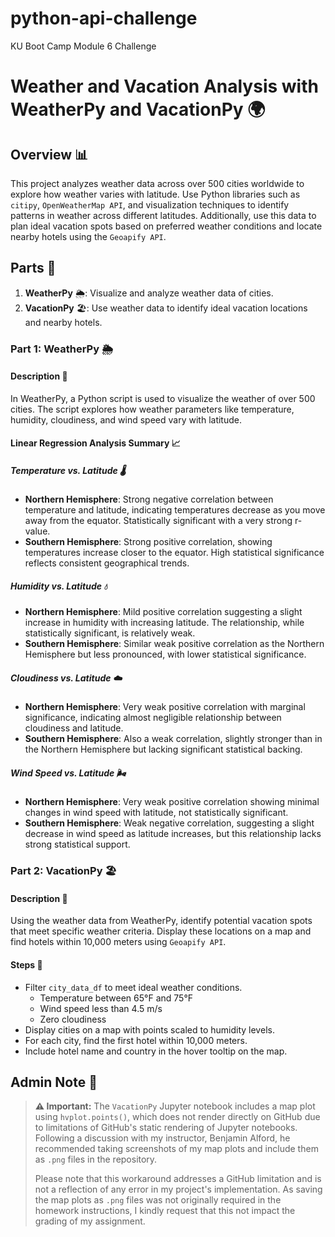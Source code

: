 # python-api-challenge
KU Boot Camp Module 6 Challenge

# Weather and Vacation Analysis with WeatherPy and VacationPy 🌍

## Overview 📊

This project analyzes weather data across over 500 cities worldwide to explore how weather varies with latitude. Use Python libraries such as `citipy`, `OpenWeatherMap API`, and visualization techniques to identify patterns in weather across different latitudes. Additionally, use this data to plan ideal vacation spots based on preferred weather conditions and locate nearby hotels using the `Geoapify API`.

## Parts 📝

1. **WeatherPy** 🌦️: Visualize and analyze weather data of cities.
2. **VacationPy** 🏖️: Use weather data to identify ideal vacation locations and nearby hotels.

### Part 1: WeatherPy 🌦️

#### Description 📑

In WeatherPy, a Python script is used to visualize the weather of over 500 cities. The script explores how weather parameters like temperature, humidity, cloudiness, and wind speed vary with latitude.

#### Linear Regression Analysis Summary 📈

##### Temperature vs. Latitude 🌡️
- **Northern Hemisphere**: Strong negative correlation between temperature and latitude, indicating temperatures decrease as you move away from the equator. Statistically significant with a very strong r-value.
- **Southern Hemisphere**: Strong positive correlation, showing temperatures increase closer to the equator. High statistical significance reflects consistent geographical trends.

##### Humidity vs. Latitude 💧
- **Northern Hemisphere**: Mild positive correlation suggesting a slight increase in humidity with increasing latitude. The relationship, while statistically significant, is relatively weak.
- **Southern Hemisphere**: Similar weak positive correlation as the Northern Hemisphere but less pronounced, with lower statistical significance.

##### Cloudiness vs. Latitude ☁️
- **Northern Hemisphere**: Very weak positive correlation with marginal significance, indicating almost negligible relationship between cloudiness and latitude.
- **Southern Hemisphere**: Also a weak correlation, slightly stronger than in the Northern Hemisphere but lacking significant statistical backing.

##### Wind Speed vs. Latitude 🌬️
- **Northern Hemisphere**: Very weak positive correlation showing minimal changes in wind speed with latitude, not statistically significant.
- **Southern Hemisphere**: Weak negative correlation, suggesting a slight decrease in wind speed as latitude increases, but this relationship lacks strong statistical support.

### Part 2: VacationPy 🏖️

#### Description 📑

Using the weather data from WeatherPy, identify potential vacation spots that meet specific weather criteria. Display these locations on a map and find hotels within 10,000 meters using `Geoapify API`.

#### Steps 🚀

- Filter `city_data_df` to meet ideal weather conditions.
    - Temperature between 65°F and 75°F
    - Wind speed less than 4.5 m/s
    - Zero cloudiness
- Display cities on a map with points scaled to humidity levels.
- For each city, find the first hotel within 10,000 meters.
- Include hotel name and country in the hover tooltip on the map.

## Admin Note 📝

> **⚠️ Important:** The `VacationPy` Jupyter notebook includes a map plot using `hvplot.points()`, which does not render directly on GitHub due to limitations of GitHub's static rendering of Jupyter notebooks. Following a discussion with my instructor, Benjamin Alford, he recommended taking screenshots of my map plots and include them as `.png` files in the repository.
>
> Please note that this workaround addresses a GitHub limitation and is not a reflection of any error in my project's implementation. As saving the map plots as `.png` files was not originally required in the homework instructions, I kindly request that this not impact the grading of my assignment.
